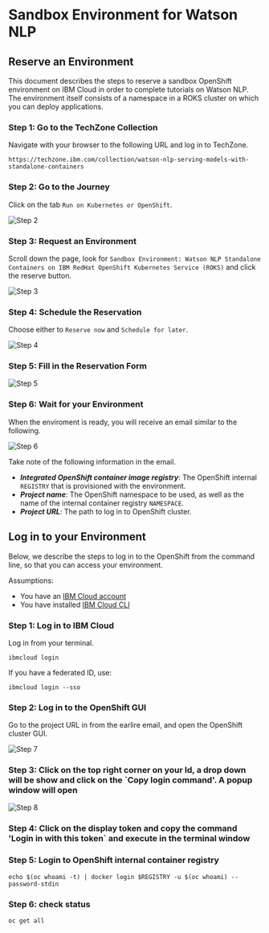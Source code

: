 # Sandbox Environment for Watson NLP

## Reserve an Environment

This document describes the steps to reserve a sandbox OpenShift environment on IBM Cloud in order to complete tutorials on Watson NLP. The environment itself consists of a namespace in a ROKS cluster on which you can deploy applications.

### Step 1: Go to the TechZone Collection
Navigate with your browser to the following URL and log in to TechZone.
```
https://techzone.ibm.com/collection/watson-nlp-serving-models-with-standalone-containers
```

### Step 2: Go to the Journey 
Click on the tab `Run on Kubernetes or OpenShift`.

![Step 2](images/step2.png)

### Step 3: Request an Environment
Scroll down the page, look for `Sandbox Environment: Watson NLP Standalone Containers on IBM RedHat OpenShift Kubernetes Service (ROKS)` and click the reserve button.

![Step 3](images/step3.png)

### Step 4: Schedule the Reservation 
Choose either to `Reserve now` and `Schedule for later`.

![Step 4](images/step4.png)

### Step 5: Fill in the Reservation Form

![Step 5](images/step5.png)

### Step 6: Wait for your Environment
When the enviroment is ready, you will receive an email similar to the following.

![Step 6](images/step6.png)

Take note of the following information in the email.

- ***Integrated OpenShift container image registry***: The OpenShift internal `REGISTRY` that is provisioned with the environment.
- ***Project name***: The OpenShift namespace to be used, as well as the name of the internal container registry `NAMESPACE`.
- ***Project URL***: The path to log in to OpenShift cluster.

## Log in to your Environment

Below, we describe the steps to log in to the OpenShift from the command line, so that you can access your environment.

Assumptions:

- You have an [IBM Cloud account](https://cloud.ibm.com/login)
- You have installed [IBM Cloud CLI](https://cloud.ibm.com/docs/cli?topic=cli-getting-started)

### Step 1: Log in to IBM Cloud 

Log in from your terminal.
```
ibmcloud login
```
If you have a federated ID, use:
```
ibmcloud login --sso 
```

### Step 2: Log in to the OpenShift GUI
Go to the project URL in from the earlire email, and open the OpenShift cluster GUI.

![Step 7](images/step7.png)

### Step 3: Click on the top right corner on your Id, a drop down will be show and click on the `Copy login command'. A popup window will open

![Step 8](images/step8.png)

### Step 4: Click on the display token and copy the command 'Login in with this token` and execute in the terminal window

### Step 5: Login to OpenShift internal container registry

```
echo $(oc whoami -t) | docker login $REGISTRY -u $(oc whoami) --password-stdin
```

### Step 6: check status

```
oc get all
```
